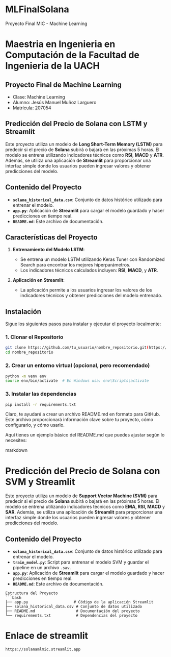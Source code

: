 # MLFinalSolana
Proyecto Final MIC - Machine Learning
# Maestria en Ingenieria en Computación de la Facultad de Ingenieria de la UACH

## Proyecto Final de Machine Learning

- Clase: Machine Learning  
- Alumno: Jesús Manuel Muñoz Larguero  
- Matrícula: 207054


## Predicción del Precio de Solana con LSTM y Streamlit

Este proyecto utiliza un modelo de **Long Short-Term Memory (LSTM)** para predecir si el precio de **Solana** subirá o bajará en las próximas 5 horas. El modelo se entrena utilizando indicadores técnicos como **RSI**, **MACD** y **ATR**. Además, se utiliza una aplicación de **Streamlit** para proporcionar una interfaz simple donde los usuarios pueden ingresar valores y obtener predicciones del modelo.

## Contenido del Proyecto

- **`solana_historical_data.csv`**: Conjunto de datos histórico utilizado para entrenar el modelo.
- **`app.py`**: Aplicación de **Streamlit** para cargar el modelo guardado y hacer predicciones en tiempo real.
- **`README.md`**: Este archivo de documentación.

## Características del Proyecto

1. **Entrenamiento del Modelo LSTM**: 
   - Se entrena un modelo LSTM utilizando Keras Tuner con Randomized Search para encontrar los mejores hiperparámetros.
   - Los indicadores técnicos calculados incluyen: **RSI**, **MACD**, y **ATR**.
 

2. **Aplicación en Streamlit**:
   - La aplicación permite a los usuarios ingresar los valores de los indicadores técnicos y obtener predicciones del modelo entrenado.
  
## Instalación

Sigue los siguientes pasos para instalar y ejecutar el proyecto localmente:

### 1. Clonar el Repositorio

```bash
git clone https://github.com/tu_usuario/nombre_repositorio.git(https://github.com/Trance-PAW/MLFinalSolana)
cd nombre_repositorio
```

### 2. Crear un entorno virtual (opcional, pero recomendado)

```bash
python -m venv env
source env/bin/activate  # En Windows usa: env\Scripts\activate
```
### 3. Instalar las dependencias

```bash
pip install -r requirements.txt
```
Claro, te ayudaré a crear un archivo README.md en formato para GitHub. Este archivo proporcionará información clave sobre tu proyecto, cómo configurarlo, y cómo usarlo.

Aquí tienes un ejemplo básico del README.md que puedes ajustar según lo necesites:

markdown

# Predicción del Precio de Solana con SVM y Streamlit

Este proyecto utiliza un modelo de **Support Vector Machine (SVM)** para predecir si el precio de **Solana** subirá o bajará en las próximas 5 horas. El modelo se entrena utilizando indicadores técnicos como **EMA, RSI, MACD** y **SAR**. Además, se utiliza una aplicación de **Streamlit** para proporcionar una interfaz simple donde los usuarios pueden ingresar valores y obtener predicciones del modelo.

## Contenido del Proyecto

- **`solana_historical_data.csv`**: Conjunto de datos histórico utilizado para entrenar el modelo.
- **`train_model.py`**: Script para entrenar el modelo SVM y guardar el pipeline en un archivo `.sav`.
- **`app.py`**: Aplicación de **Streamlit** para cargar el modelo guardado y hacer predicciones en tiempo real.
- **`README.md`**: Este archivo de documentación.


```
Estructura del Proyecto
```bash
├── app.py                    # Código de la aplicación Streamlit
├── solana_historical_data.csv # Conjunto de datos utilizado
├── README.md                  # Documentación del proyecto
└── requirements.txt           # Dependencias del proyecto
```

# Enlace de streamlit  
```bash
https://solanamlmic.streamlit.app
```
